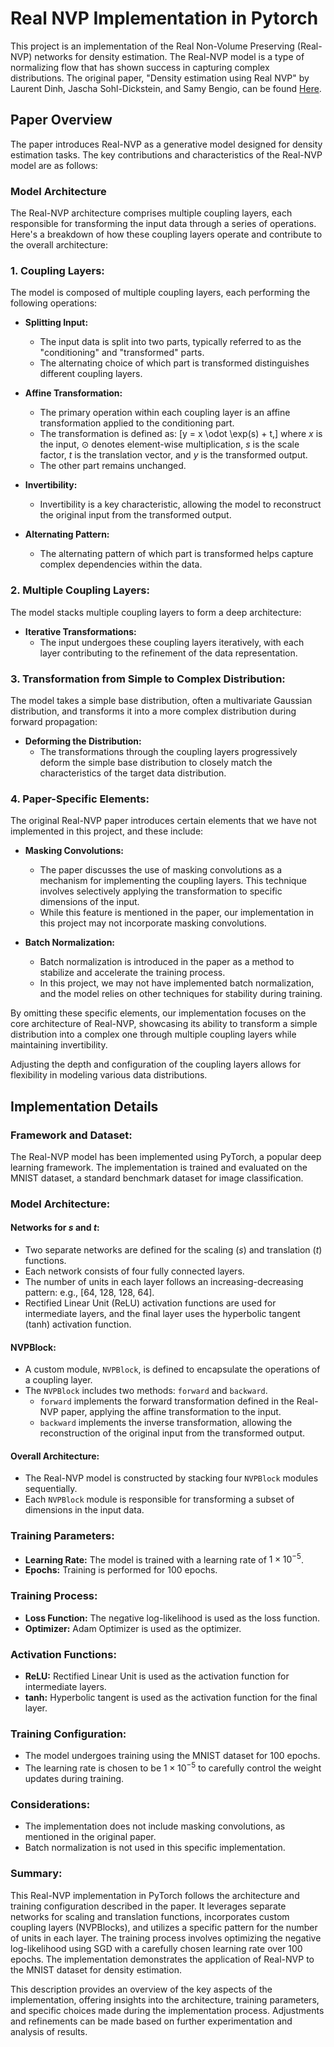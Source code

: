 
# Real NVP Implementation in Pytorch

This project is an implementation of the Real Non-Volume Preserving (Real-NVP) networks for density estimation. The Real-NVP model is a type of normalizing flow that has shown success in capturing complex distributions. The original paper, "Density estimation using Real NVP" by Laurent Dinh, Jascha Sohl-Dickstein, and Samy Bengio, can be found [Here](https://arxiv.org/abs/1605.08803).
## Paper Overview
The paper introduces Real-NVP as a generative model designed for density estimation tasks. The key contributions and characteristics of the Real-NVP model are as follows:

### Model Architecture
The Real-NVP architecture comprises multiple coupling layers, each responsible for transforming the input data through a series of operations. Here's a breakdown of how these coupling layers operate and contribute to the overall architecture:

### 1. Coupling Layers:

The model is composed of multiple coupling layers, each performing the following operations:

- **Splitting Input:**
  - The input data is split into two parts, typically referred to as the "conditioning" and "transformed" parts.
  - The alternating choice of which part is transformed distinguishes different coupling layers.

- **Affine Transformation:**
  - The primary operation within each coupling layer is an affine transformation applied to the conditioning part.
  - The transformation is defined as:
    \[y = x \odot \exp(s) + t,\]
    where $x$ is the input, $\odot$ denotes element-wise multiplication, $s$ is the scale factor, $t$ is the translation vector, and $y$ is the transformed output.
  - The other part remains unchanged.

- **Invertibility:**
  - Invertibility is a key characteristic, allowing the model to reconstruct the original input from the transformed output.

- **Alternating Pattern:**
  - The alternating pattern of which part is transformed helps capture complex dependencies within the data.

### 2. Multiple Coupling Layers:

The model stacks multiple coupling layers to form a deep architecture:

- **Iterative Transformations:**
  - The input undergoes these coupling layers iteratively, with each layer contributing to the refinement of the data representation.

### 3. Transformation from Simple to Complex Distribution:

The model takes a simple base distribution, often a multivariate Gaussian distribution, and transforms it into a more complex distribution during forward propagation:

- **Deforming the Distribution:**
  - The transformations through the coupling layers progressively deform the simple base distribution to closely match the characteristics of the target data distribution.

### 4. Paper-Specific Elements:

The original Real-NVP paper introduces certain elements that we have not implemented in this project, and these include:

- **Masking Convolutions:**
  - The paper discusses the use of masking convolutions as a mechanism for implementing the coupling layers. This technique involves selectively applying the transformation to specific dimensions of the input.
  - While this feature is mentioned in the paper, our implementation in this project may not incorporate masking convolutions.

- **Batch Normalization:**
  - Batch normalization is introduced in the paper as a method to stabilize and accelerate the training process.
  - In this project, we may not have implemented batch normalization, and the model relies on other techniques for stability during training.

By omitting these specific elements, our implementation focuses on the core architecture of Real-NVP, showcasing its ability to transform a simple distribution into a complex one through multiple coupling layers while maintaining invertibility.

Adjusting the depth and configuration of the coupling layers allows for flexibility in modeling various data distributions.

## Implementation Details

### Framework and Dataset:

The Real-NVP model has been implemented using PyTorch, a popular deep learning framework. The implementation is trained and evaluated on the MNIST dataset, a standard benchmark dataset for image classification.

### Model Architecture:

#### Networks for $s$ and $t$:

- Two separate networks are defined for the scaling ($s$) and translation ($t$) functions.
- Each network consists of four fully connected layers.
- The number of units in each layer follows an increasing-decreasing pattern: e.g., [64, 128, 128, 64].
- Rectified Linear Unit (ReLU) activation functions are used for intermediate layers, and the final layer uses the hyperbolic tangent (tanh) activation function.

#### NVPBlock:

- A custom module, `NVPBlock`, is defined to encapsulate the operations of a coupling layer.
- The `NVPBlock` includes two methods: `forward` and `backward`.
  - `forward` implements the forward transformation defined in the Real-NVP paper, applying the affine transformation to the input.
  - `backward` implements the inverse transformation, allowing the reconstruction of the original input from the transformed output.

#### Overall Architecture:

- The Real-NVP model is constructed by stacking four `NVPBlock` modules sequentially.
- Each `NVPBlock` module is responsible for transforming a subset of dimensions in the input data.

### Training Parameters:

- **Learning Rate:** The model is trained with a learning rate of $1 \times 10^{-5}$.
- **Epochs:** Training is performed for 100 epochs.

### Training Process:

- **Loss Function:** The negative log-likelihood is used as the loss function.
- **Optimizer:** Adam Optimizer is used as the optimizer.

### Activation Functions:

- **ReLU:** Rectified Linear Unit is used as the activation function for intermediate layers.
- **tanh:** Hyperbolic tangent is used as the activation function for the final layer.

### Training Configuration:

- The model undergoes training using the MNIST dataset for 100 epochs.
- The learning rate is chosen to be $1 \times 10^{-5}$ to carefully control the weight updates during training.

### Considerations:

- The implementation does not include masking convolutions, as mentioned in the original paper.
- Batch normalization is not used in this specific implementation.

### Summary:

This Real-NVP implementation in PyTorch follows the architecture and training configuration described in the paper. It leverages separate networks for scaling and translation functions, incorporates custom coupling layers (NVPBlocks), and utilizes a specific pattern for the number of units in each layer. The training process involves optimizing the negative log-likelihood using SGD with a carefully chosen learning rate over 100 epochs. The implementation demonstrates the application of Real-NVP to the MNIST dataset for density estimation.

This description provides an overview of the key aspects of the implementation, offering insights into the architecture, training parameters, and specific choices made during the implementation process. Adjustments and refinements can be made based on further experimentation and analysis of results.
